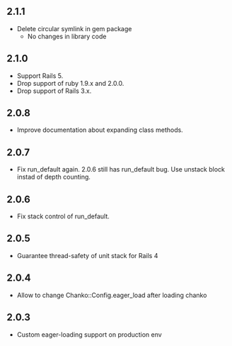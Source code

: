 ## 2.1.1
* Delete circular symlink in gem package
  * No changes in library code

## 2.1.0
* Support Rails 5.
* Drop support of ruby 1.9.x and 2.0.0.
* Drop support of Rails 3.x.

## 2.0.8
* Improve documentation about expanding class methods.

## 2.0.7
* Fix run_default again. 2.0.6 still has run_default bug. Use unstack block instad of depth counting.

## 2.0.6
* Fix stack control of run_default.

## 2.0.5
* Guarantee thread-safety of unit stack for Rails 4

## 2.0.4
* Allow to change Chanko::Config.eager_load after loading chanko

## 2.0.3
* Custom eager-loading support on production env
